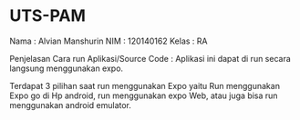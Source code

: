 # UTS-PAM


Nama   : Alvian Manshurin
NIM    : 120140162
Kelas  : RA

Penjelasan Cara run Aplikasi/Source Code : 
Aplikasi ini dapat di run secara langsung menggunakan expo.

Terdapat 3 pilihan saat run menggunakan Expo yaitu Run menggunakan Expo go di Hp android, run menggunakan expo Web, atau juga bisa run menggunakan android emulator.
